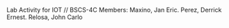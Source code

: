 Lab Activity for IOT  // BSCS-4C
Members:
Maxino, Jan Eric.
Perez, Derrick Ernest.
Relosa, John Carlo
